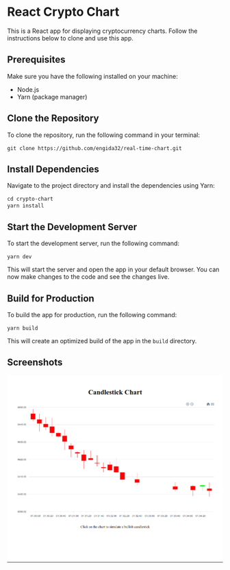 # React Crypto Chart

This is a React app for displaying cryptocurrency charts. Follow the instructions below to clone and use this app.

## Prerequisites

Make sure you have the following installed on your machine:

- Node.js
- Yarn (package manager)

## Clone the Repository

To clone the repository, run the following command in your terminal:

```
git clone https://github.com/engida32/real-time-chart.git
```

## Install Dependencies

Navigate to the project directory and install the dependencies using Yarn:

```
cd crypto-chart
yarn install
```

## Start the Development Server

To start the development server, run the following command:

```
yarn dev
```

This will start the server and open the app in your default browser. You can now make changes to the code and see the changes live.

## Build for Production

To build the app for production, run the following command:

```
yarn build
```

This will create an optimized build of the app in the `build` directory.

## Screenshots

![Alt text](/src/assets/screenshot.png?raw=true "Optional Title")
